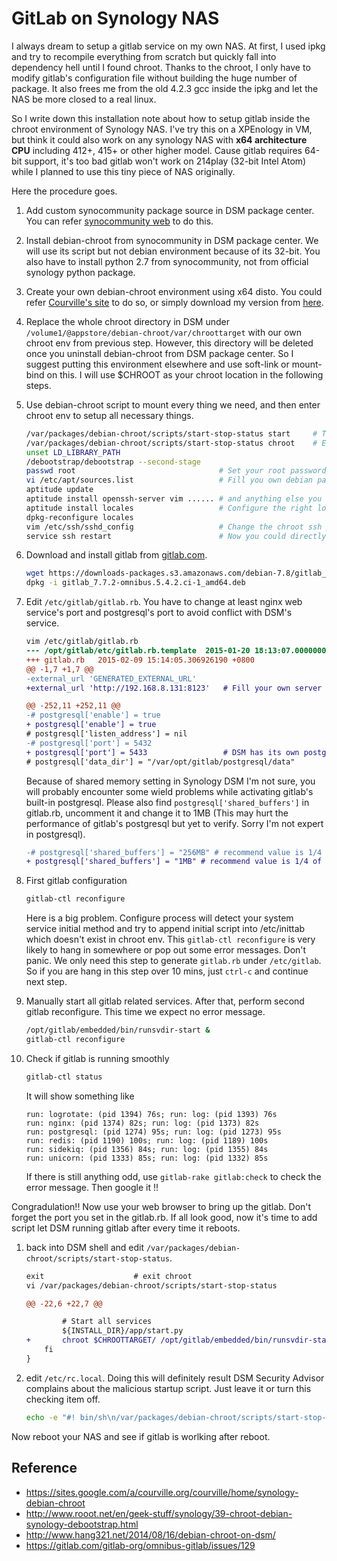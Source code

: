 # GitLab on Synology NAS

I always dream to setup a gitlab service on my own NAS. At first, I used ipkg and try to recompile everything from scratch but quickly fall into dependency hell until I found chroot. Thanks to the chroot, I only have to modify gitlab's configuration file without building the huge number of package. It also frees me from the old 4.2.3 gcc inside the ipkg and let the NAS be more closed to a real linux.

So I write down this installation note about how to setup gitlab inside the chroot environment of Synology NAS. I've try this on a XPEnology in VM, but think it could also work on any synology NAS with **x64 architecture CPU** including 412+, 415+ or other higher model. Cause gitlab requires 64-bit support, it's too bad gitlab won't work on 214play (32-bit Intel Atom) while I planned to use this tiny piece of NAS originally.


Here the procedure goes.

1.  Add custom synocommunity package source in DSM package center. You can refer [synocommunity web](https://synocommunity.com/) to do this.
2.  Install debian-chroot from synocommunity in DSM package center. We will use its script but not debian environment because of its 32-bit. You also have to install python 2.7 from synocommunity, not from official synology python package.
3.  Create your own debian-chroot environment using x64 disto. You could refer [Courville's site](https://sites.google.com/a/courville.org/courville/home/synology-debian-chroot) to do so, or simply download my version from [here](https://drive.google.com/open?id=0B4a_0yuNmR_FLVlkYXZJcFYxSWc&authuser=0).
4.  Replace the whole chroot directory in DSM under `/volume1/@appstore/debian-chroot/var/chroottarget` with our own chroot env from previous step. However, this directory will be deleted once you uninstall debian-chroot from DSM package center. So I suggest putting this environment elsewhere and use soft-link or mount-bind on this. I will use $CHROOT as your chroot location in the following steps.
5.  Use debian-chroot script to mount every thing we need, and then enter chroot env to setup all necessary things.

    ```sh
    /var/packages/debian-chroot/scripts/start-stop-status start     # This script will automaticlly mount the resource chroot needs
    /var/packages/debian-chroot/scripts/start-stop-status chroot    # Enter chroot env
    unset LD_LIBRARY_PATH
    /debootstrap/debootstrap --second-stage
    passwd root                                # Set your root password
    vi /etc/apt/sources.list                   # Fill you own debian package repositories
    aptitude update
    aptitude install openssh-server vim ...... # and anything else you want to install
    aptitude install locales                   # Configure the right localesc
    dpkg-reconfigure locales
    vim /etc/ssh/sshd_config                   # Change the chroot ssh port to avoid conflict with DSM ssh server. ex: 2222
    service ssh restart                        # Now you could directly ssh into your chroot env.
    ```
6.  Download and install gitlab from [gitlab.com](https://about.gitlab.com/downloads/).
    
    ````sh
    wget https://downloads-packages.s3.amazonaws.com/debian-7.8/gitlab_7.7.2-omnibus.5.4.2.ci-1_amd64.deb
    dpkg -i gitlab_7.7.2-omnibus.5.4.2.ci-1_amd64.deb
    ````
    
7.  Edit `/etc/gitlab/gitlab.rb`. You have to change at least nginx web service's port and postgresql's port to avoid conflict with DSM's service.

    ````diff
    vim /etc/gitlab/gitlab.rb
    --- /opt/gitlab/etc/gitlab.rb.template  2015-01-20 18:13:07.000000000 +0800
    +++ gitlab.rb   2015-02-09 15:14:05.306926190 +0800
    @@ -1,7 +1,7 @@
    -external_url 'GENERATED_EXTERNAL_URL'
    +external_url 'http://192.168.8.131:8123'   # Fill your own server address, remember to change the port to other than 22

    @@ -252,11 +252,11 @@
    -# postgresql['enable'] = true
    + postgresql['enable'] = true
    # postgresql['listen_address'] = nil
    -# postgresql['port'] = 5432
    + postgresql['port'] = 5433                 # DSM has its own postgresql, changing the gitlab's postgresql port allow two postgresql instance coexist without data base pollution.
    # postgresql['data_dir'] = "/var/opt/gitlab/postgresql/data"
    ````
    Because of shared memory setting in Synology DSM I'm not sure, you will probably encounter some wield problems while activating gitlab's built-in postgresql. Please also find `postgresql['shared_buffers']` in gitlab.rb, uncomment it and change it to 1MB (This may hurt the performance of gitlab's postgresql but yet to verify. Sorry I'm not expert in postgresql).
    
    ````diff
    -# postgresql['shared_buffers'] = "256MB" # recommend value is 1/4 of total RAM, up to 14GB.
    + postgresql['shared_buffers'] = "1MB" # recommend value is 1/4 of total RAM, up to 14GB.
    ````

8.  First gitlab configuration
    
    ````sh
    gitlab-ctl reconfigure
    ````

    Here is a big problem. Configure process will detect your system service initial method and try to append initial script into /etc/inittab which doesn't exist in chroot env. This `gitlab-ctl reconfigure` is very likely to hang in somewhere or pop out some error messages. Don't panic. We only need this step to generate `gitlab.rb` under `/etc/gitlab`. So if you are hang in this step over 10 mins, just `ctrl-c` and continue next step.
    
9. Manually start all gitlab related services. After that, perform second gitlab reconfigure. This time we expect no error message.

    ````sh
    /opt/gitlab/embedded/bin/runsvdir-start &
    gitlab-ctl reconfigure
    ````

10. Check if gitlab is running smoothly

    ````sh
    gitlab-ctl status
    ````
    
    It will show something like
    
    ````
    run: logrotate: (pid 1394) 76s; run: log: (pid 1393) 76s
    run: nginx: (pid 1374) 82s; run: log: (pid 1373) 82s
    run: postgresql: (pid 1274) 95s; run: log: (pid 1273) 95s
    run: redis: (pid 1190) 100s; run: log: (pid 1189) 100s
    run: sidekiq: (pid 1356) 84s; run: log: (pid 1355) 84s
    run: unicorn: (pid 1333) 85s; run: log: (pid 1332) 85s
    ````
    
    If there is still anything odd, use `gitlab-rake gitlab:check` to check the error message. Then google it !!
    
Congradulation!! Now use your web browser to bring up the gitlab. Don't forget the port you set in the gitlab.rb. If all look good, now it's time to add script let DSM running gitlab after every time it reboots.

1.  back into DSM shell and edit `/var/packages/debian-chroot/scripts/start-stop-status`.  

    ````diff
    exit                    # exit chroot
    vi /var/packages/debian-chroot/scripts/start-stop-status
    
    @@ -22,6 +22,7 @@

            # Start all services
            ${INSTALL_DIR}/app/start.py
    +       chroot $CHROOTTARGET/ /opt/gitlab/embedded/bin/runsvdir-start &
        fi
    }
    ````
    
2.  edit `/etc/rc.local`. Doing this will definitely result DSM Security Advisor complains about the malicious startup script. Just leave it or turn this checking item off.

    ````sh
    echo -e "#! bin/sh\n/var/packages/debian-chroot/scripts/start-stop-status start " > /etc/rc.local
    ````
    
Now reboot your NAS and see if gitlab is worlking after reboot.

## Reference

*   https://sites.google.com/a/courville.org/courville/home/synology-debian-chroot
*   http://www.rooot.net/en/geek-stuff/synology/39-chroot-debian-synology-debootstrap.html
*   http://www.hang321.net/2014/08/16/debian-chroot-on-dsm/
*   https://gitlab.com/gitlab-org/omnibus-gitlab/issues/129






